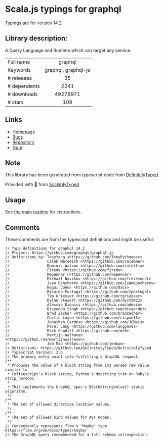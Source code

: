 
# Scala.js typings for graphql

Typings are for version 14.2

## Library description:
A Query Language and Runtime which can target any service.

|                    |                 |
| ------------------ | :-------------: |
| Full name          | graphql |
| Keywords           | graphql, graphql-js |
| # releases         | 35 |
| # dependents       | 2241 |
| # downloads        | 49278971 |
| # stars            | 109 |

## Links
- [Homepage](https://github.com/graphql/graphql-js)
- [Bugs](https://github.com/graphql/graphql-js/issues)
- [Repository](https://github.com/graphql/graphql-js)
- [Npm](https://www.npmjs.com/package/graphql)
    


## Note
This library has been generated from typescript code from [DefinitelyTyped](https://definitelytyped.org).

Provided with :purple_heart: from [ScalablyTyped](https://github.com/oyvindberg/ScalablyTyped)

## Usage
See [the main readme](../../readme.md) for instructions.

## Comments

These comments are from the typescript definitions and might be useful:
```
// Type definitions for graphql 14.2
// Project: https://github.com/graphql/graphql-js
// Definitions by: TonyYang <https://github.com/TonyPythoneer>
//                 Caleb Meredith <https://github.com/calebmer>
//                 Dominic Watson <https://github.com/intellix>
//                 Firede <https://github.com/firede>
//                 Kepennar <https://github.com/kepennar>
//                 Mikhail Novikov <https://github.com/freiksenet>
//                 Ivan Goncharov <https://github.com/IvanGoncharov>
//                 Hagai Cohen <https://github.com/DxCx>
//                 Ricardo Portugal <https://github.com/rportugal>
//                 Tim Griesser <https://github.com/tgriesser>
//                 Dylan Stewart <https://github.com/dyst5422>
//                 Alessio Dionisi <https://github.com/adnsio>
//                 Divyendu Singh <https://github.com/divyenduz>
//                 Brad Zacher <https://github.com/bradzacher>
//                 Curtis Layne <https://github.com/clayne11>
//                 Jonathan Cardoso <https://github.com/JCMais>
//                 Pavel Lang <https://github.com/langpavel>
//                 Mark Caudill <https://github.com/mc0>
//                 Martijn Walraven <https://github.com/martijnwalraven>
//                 Jed Mao <https://github.com/jedmao>
// Definitions: https://github.com/DefinitelyTyped/DefinitelyTyped
// TypeScript Version: 2.6
// The primary entry point into fulfilling a GraphQL request.
/**
 * Produces the value of a block string from its parsed raw value, similar to
 * Coffeescript's block string, Python's docstring trim or Ruby's strip_heredoc.
 *
 * This implements the GraphQL spec's BlockStringValue() static algorithm.
 */
/**
 * The set of allowed directive location values.
 */
/**
 * The set of allowed kind values for AST nodes.
 */
// Conveniently represents flow's "Maybe" type https://flow.org/en/docs/types/maybe/
// The GraphQL query recommended for a full schema introspection.

```

